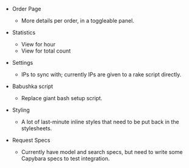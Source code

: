 - Order Page
  - More details per order, in a toggleable panel.

- Statistics
  - View for hour
  - View for total count

- Settings
  - IPs to sync with; currently IPs are given to a rake script directly.

- Babushka script
  - Replace giant bash setup script.

- Styling
  - A lot of last-minute inline styles that need to be put back in the stylesheets.

- Request Specs
  - Currently have model and search specs, but need to write some Capybara specs to test integration.

